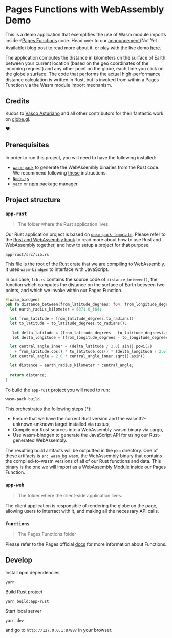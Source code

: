 # Pages Functions with WebAssembly Demo

This is a demo application that exemplifies the use of Wasm module imports inside ⚡️[Pages Functions](https://developers.cloudflare.com/pages/platform/functions/) code. Head over to our [announcement]()(Not Yet Available) blog post to read more about it, or play with the live demo [here](https://pages-with-wasm-demo.pages.dev/).

The application computes the distance in kilometers on the surface of Earth between your current location (based on the geo coordinates of the incoming request) and any other point on the globe, each time you click on the globe's surface. The code that performs the actual high-performance distance calculation is written in Rust, but is invoked from within a Pages Function via the Wasm module import mechanism. 

## Credits

Kudos to [Vasco Asturiano](https://github.com/vasturiano) and all other contributors for their fantastic work on [globe.gl](https://github.com/vasturiano/globe.gl). 

❤︎

## Prerequisites

In order to run this project, you will need to have the following installed:

- [`wasm-pack`](https://rustwasm.github.io/wasm-pack/installer/) to generate the WebAssembly binaries from the Rust code. We recommend following [these](https://rustwasm.github.io/wasm-pack/book/quickstart.html) instructions.
- [`Node.js`](https://nodejs.org/en/download)
- [`yarn`](https://yarnpkg.com/getting-started/install) or [npm](https://docs.npmjs.com/) package manager

## Project structure

### `app-rust`

> The folder where the Rust application lives. 

Our Rust application project is based on [`wasm-pack-template`](https://github.com/rustwasm/wasm-pack-template). Please refer to the [Rust and WebAssembly book](https://rustwasm.github.io/docs/book/introduction.html) to read more about how to use Rust and WebAssembly together, and how to setup a project for that purpose. 

`app-rust/src/lib.rs` 

This file is the root of the Rust crate that we are compiling to WebAssembly. It uses `wasm-bindgen` to interface with JavaScript. 

In our case, `lib.rs` contains the source code of `distance_between()`, the function which computes the distance on the surface of Earth between two points, and which we invoke within our Pages Function.  

```rust
#[wasm_bindgen]
pub fn distance_between(from_latitude_degrees: f64, from_longitude_degrees: f64, to_latitude_degrees: f64, to_longitude_degrees: f64) -> f64 {
  let earth_radius_kilometer = 6371.0_f64;

  let from_latitude = from_latitude_degrees.to_radians();
  let to_latitude = to_latitude_degrees.to_radians();

   let delta_latitude = (from_latitude_degrees - to_latitude_degrees).to_radians();
   let delta_longitude = (from_longitude_degrees - to_longitude_degrees).to_radians();

  let central_angle_inner = (delta_latitude / 2.0).sin().powi(2)
    + from_latitude.cos() * to_latitude.cos() * (delta_longitude / 2.0).sin().powi(2);
  let central_angle = 2.0 * central_angle_inner.sqrt().asin();

  let distance = earth_radius_kilometer * central_angle;
    
  return distance;
}
````

To build the `app-rust` project you will need to run:
```sh
wasm-pack build
``` 

This orchestrates the following steps ([*](https://rustwasm.github.io/docs/book/game-of-life/hello-world.html#build-the-project)):
- Ensure that we have the correct Rust version and the wasm32-unknown-unknown target installed via rustup,
- Compile our Rust sources into a WebAssembly .wasm binary via cargo,
- Use wasm-bindgen to generate the JavaScript API for using our Rust-generated WebAssembly.

The resulting build artifacts will be outputted in the `pkg` directory. One of these artifacts is `src_wasm_bg.wasm`, the WebAssembly binary that contains the compiled-to-wasm versions of all of our Rust functions and data. This binary is the one we will import as a WebAssembly Module inside our Pages Function.

### `app-web`

> The folder where the client-side application lives.

The client application is responsible of rendering the globe on the page, allowing users to interract with it, and making all the necessary API calls. 

### `functions`

> The Pages Functions folder

Please refer to the Pages official [docs](https://developers.cloudflare.com/pages/platform/functions/routing/) for more information about Functions.
## Develop

Install npm dependencies

```sh
yarn
```

Build Rust project

```sh
yarn build:app-rust
```

Start local server

```sh
yarn dev
```
and go to `http://127.0.0.1:8788/` in your browser.